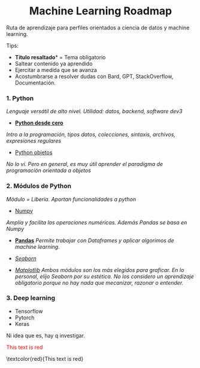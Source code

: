 <h1 align='center'>Machine Learning Roadmap</h1>

Ruta de aprendizaje para perfiles orientados a ciencia de datos y machine learning.

Tips:
- **Título resaltado*** = Tema obligatorio
- Saltear contenido ya aprendido
- Ejercitar a medida que se avanza
- Acostumbrarse a resolver dudas con Bard, GPT, StackOverflow, Documentación.

### 1. Python
*Lenguaje versátil de alto nivel. Utilidad: datos, backend, software dev3*

- [**Python desde cero**](https://youtu.be/nKPbfIU442g?si=7K1FnMw_VqU6Cp0t)

*Intro a la programación, tipos datos, colecciones, sintaxis, archivos, expresiones regulares*

- [Python objetos](https://youtu.be/HtKqSJX7VoM?si=TMJma4HQQUcUw8Af)

*No lo vi. Pero en general, es muy útil aprender el paradigma de programación orientada a objetos*

### 2. Módulos de Python
*Módulo = Libería. Aportan funcionalidades a python*

- [Numpy](https://www.youtube.com/playlist?list=PLeo1K3hjS3uset9zIVzJWqplaWBiacTEU)

*Amplía y facilita las operaciones numéricas. Además Pandas se basa en Numpy*


- [**Pandas**](https://www.youtube.com/playlist?list=PLeo1K3hjS3uuASpe-1LjfG5f14Bnozjwy)
*Permite trabajar con Dataframes y aplicar algorimos de machine learning.*

- [*Seaborn*](https://www.youtube.com/playlist?list=PLeo1K3hjS3uuASpe-1LjfG5f14Bnozjwy)
- [*Matplotlib*](https://www.youtube.com/playlist?list=PLeo1K3hjS3uuASpe-1LjfG5f14Bnozjwy)
*Ambos módulos son los más elegidos para graficar. En lo personal, elijo Seaborn por su estética.
No los considero un aprendizaje obligatorio porque no hay nada que mecanizar, razonar o entender.*

### 3. Deep learning

- Tensorflow
- Pytorch
- Keras

Ni idea que es, hay q investigar.




<span style="color: red;">This text is red</span>

\textcolor{red}{This text is red}














